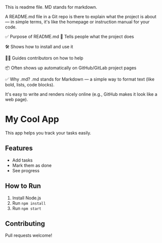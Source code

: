 This is readme file.
MD stands for markdown.

A README.md file in a Git repo is there to explain what the project is about — in simple terms, it's like the homepage or instruction manual for your code.

✅ Purpose of README.md
📖 Tells people what the project does

🛠️ Shows how to install and use it

🙋‍♂️ Guides contributors on how to help

📦 Often shows up automatically on GitHub/GitLab project pages

✅ Why .md?
.md stands for Markdown — a simple way to format text (like bold, lists, code blocks).

It's easy to write and renders nicely online (e.g., GitHub makes it look like a web page).

# My Cool App

This app helps you track your tasks easily.

## Features
- Add tasks
- Mark them as done
- See progress

## How to Run
1. Install Node.js
2. Run `npm install`
3. Run `npm start`

## Contributing
Pull requests welcome!
